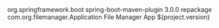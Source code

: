<build>
    <plugins>
        <plugin>
            <groupId>org.springframework.boot</groupId>
            <artifactId>spring-boot-maven-plugin</artifactId>
            <version>3.0.0</version>
            <executions>
                <execution>
                    <goals>
                        <goal>repackage</goal>
                    </goals>
                </execution>
            </executions>
            <configuration>
                <mainClass>com.org.filemanager.Application</mainClass>
                <manifestEntries>
                    <Implementation-Title>File Manager App</Implementation-Title>
                    <Implementation-Version>${project.version}</Implementation-Version>
                </manifestEntries>
            </configuration>
        </plugin>
    </plugins>
</build>
